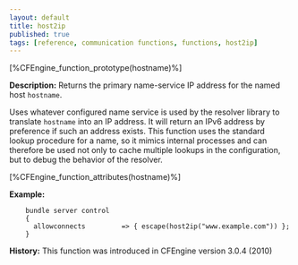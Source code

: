 ```yaml
---
layout: default
title: host2ip
published: true
tags: [reference, communication functions, functions, host2ip]
---
```


[%CFEngine_function_prototype(hostname)%]

**Description:** Returns the primary name-service IP address for the named host `hostname`.

Uses whatever configured name service is used by the resolver library to
translate `hostname` into an IP address. It will return an IPv6 address
by preference if such an address exists. This function uses the standard
lookup procedure for a name, so it mimics internal processes and can
therefore be used not only to cache multiple lookups in the configuration, but 
to debug the behavior of the resolver.

[%CFEngine_function_attributes(hostname)%]

**Example:**

```cf3
    bundle server control
    {
      allowconnects         => { escape(host2ip("www.example.com")) };
    }
```

**History:** This function was introduced in CFEngine version 3.0.4
(2010)
